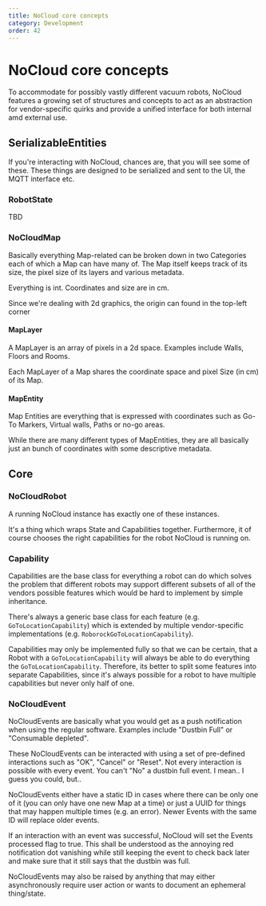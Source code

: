 ```yaml
---
title: NoCloud core concepts
category: Development
order: 42
---
```

# NoCloud core concepts
To accommodate for possibly vastly different vacuum robots, NoCloud features a growing set of structures and concepts
to act as an abstraction for vendor-specific quirks and provide a unified interface for both internal amd external use.

## SerializableEntities
If you're interacting with NoCloud, chances are, that you will see some of these.
These things are designed to be serialized and sent to the UI, the MQTT interface etc.

### RobotState

TBD

### NoCloudMap
Basically everything Map-related can be broken down in two Categories each of which a Map can have many of.
The Map itself keeps track of its size, the pixel size of its layers and various metadata.

Everything is int. Coordinates and size are in cm.

Since we're dealing with 2d graphics, the origin can found in the top-left corner

#### MapLayer
A MapLayer is an array of pixels in a 2d space. Examples include Walls, Floors and Rooms.

Each MapLayer of a Map shares the coordinate space and pixel Size (in cm) of its Map.

#### MapEntity
Map Entities are everything that is expressed with coordinates such as Go-To Markers, Virtual walls, Paths or no-go areas.

While there are many different types of MapEntities, they are all basically just an bunch of coordinates with some descriptive metadata.

## Core

### NoCloudRobot
A running NoCloud instance has exactly one of these instances.

It's a thing which wraps State and Capabilities together.
Furthermore, it of course chooses the right capabilities for the robot NoCloud is running on.

### Capability
Capabilities are the base class for everything a robot can do which solves the problem that different robots may support
different subsets of all of the vendors possible features which would be hard to implement by simple inheritance.

There's always a generic base class for each feature (e.g. `GoToLocationCapability`) which is extended by multiple vendor-specific
implementations (e.g. `RoborockGoToLocationCapability`).

Capabilities may only be implemented fully so that we can be certain, that a Robot with a `GoToLocationCapability` will always be able to
do everything the `GoToLocationCapability`.
Therefore, its better to split some features into separate Capabilities, since it's always possible for a robot to have
multiple capabilities but never only half of one.


### NoCloudEvent

NoCloudEvents are basically what you would get as a push notification when using the regular software.
Examples include "Dustbin Full" or "Consumable depleted".

These NoCloudEvents can be interacted with using a set of pre-defined interactions such as "OK", "Cancel" or "Reset".
Not every interaction is possible with every event. You can't "No" a dustbin full event.
I mean.. I guess you could, but..

NoCloudEvents either have a static ID in cases where there can be only one of it (you can only have one new Map at a time)
or just a UUID for things that may happen multiple times (e.g. an error). Newer Events with the same ID will replace older events.

If an interaction with an event was successful, NoCloud will set the Events processed flag to true.
This shall be understood as the annoying red notification dot vanishing while still keeping the event to check back later
and make sure that it still says that the dustbin was full.

NoCloudEvents may also be raised by anything that may either asynchronously require user action or wants to document
an ephemeral thing/state.
